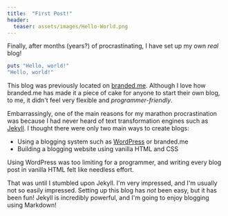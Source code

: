 ```yaml
---
title:  "First Post!"
header:
  teaser: assets/images/Hello-World.png
---
```


Finally, after months (years?) of procrastinating, I have set up my own *real* blog! 

```ruby
puts "Hello, world!"
"Hello, world!"
```

This blog was previously located on [branded.me](https://branded.me/harshgadgil/posts). Although I love how branded.me has made it a piece of cake for anyone to start their own blog, to me, it didn't feel very flexible and *programmer-friendly*.

Embarrassingly, one of the main reasons for my marathon procrastination was because I had never heard of text transformation engines such as [Jekyll](https://jekyllrb.com/). I thought there were only two main ways to create blogs:

- Using a blogging system such as [WordPress](https://wordpress.com/) or branded.me
- Building a blogging website using vanilla HTML and CSS

Using WordPress was too limiting for a programmer, and writing every blog post in vanilla HTML felt like needless effort. 

That was until I stumbled upon Jekyll. I'm very impressed, and I'm usually not so easily impressed. Setting up this blog has *not* been easy, but it has been fun! Jekyll is incredibly powerful, and I'm going to enjoy blogging using Markdown!